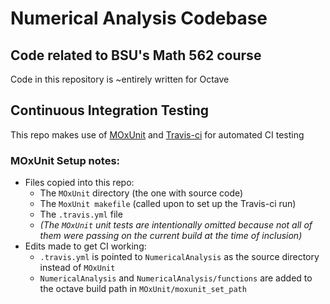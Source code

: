 # Numerical Analysis Codebase
## Code related to BSU's Math 562 course

Code in this repository is ~entirely written for Octave

## Continuous Integration Testing
This repo makes use of [MOxUnit](https://github.com/MOxUnit/MOxUnit) and [Travis-ci](https://travis-ci.org/) for automated CI testing

### MOxUnit Setup notes:
- Files copied into this repo:
  - The `MOxUnit` directory (the one with source code)
  - The `MoxUnit makefile` (called upon to set up the Travis-ci run)
  - The `.travis.yml` file
  - *(The `MOxUnit` unit tests are intentionally omitted because not all of them were passing on the current build at the time of inclusion)*
- Edits made to get CI working:
  - `.travis.yml` is pointed to `NumericalAnalysis` as the source directory instead of `MOxUnit`
  - `NumericalAnalysis` and `NumericalAnalysis/functions` are added to the octave build path in `MOxUnit/moxunit_set_path`
